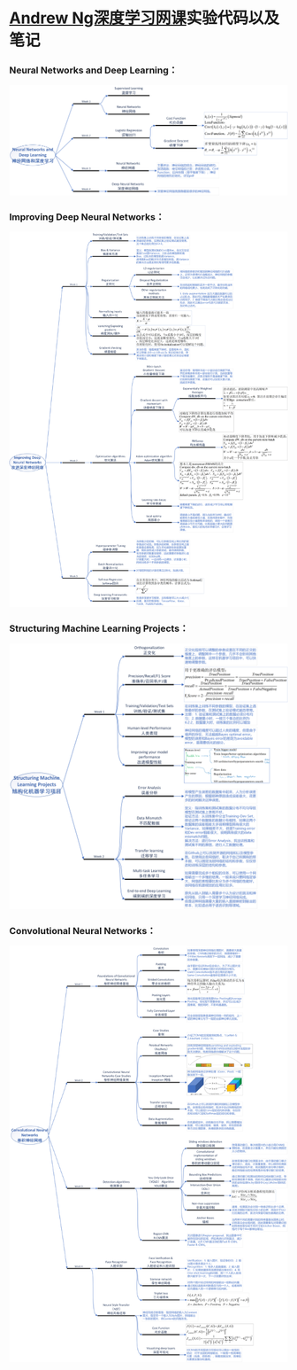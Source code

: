 # [Andrew Ng深度学习网课](https://www.coursera.org/specializations/deep-learning)实验代码以及笔记

### Neural Networks and Deep Learning：

<img src="Neural Networks and Deep Learning/Note-Neural Networks and Deep Learning.png">

### Improving Deep Neural Networks：

<img src="Improving Deep Neural Networks/Note-Improving Deep Neural Networks.png">

### Structuring Machine Learning Projects：

<img src="Structuring Machine Learning Projects/Note-Structuring Machine Learning Projects.png">

### Convolutional Neural Networks：

<img src="Convolutional Neural Networks/Note-Convolutional Neural Networks.png">